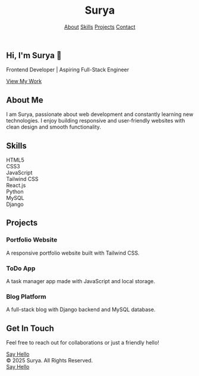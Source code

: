 <!DOCTYPE html>
<html lang="en">
<head>
  <meta charset="UTF-8" />
  <meta name="viewport" content="width=device-width, initial-scale=1.0" />
  <title>Surya | Portfolio</title>
  <script src="https://cdn.tailwindcss.com"></script>
</head>
<body class="bg-gray-100 text-gray-900">

  <!-- Navbar -->
  <header class="bg-white shadow-md sticky top-0 z-50">
    <div class="container mx-auto flex justify-between items-center p-4">
      <h1 class="text-2xl font-bold text-indigo-600">Surya</h1>
      <nav class="space-x-6">
        <a href="#about" class="hover:text-indigo-600">About</a>
        <a href="#skills" class="hover:text-indigo-600">Skills</a>
        <a href="#projects" class="hover:text-indigo-600">Projects</a>
        <a href="#contact" class="hover:text-indigo-600">Contact</a>
      </nav>
    </div>
  </header>

  <!-- Hero Section -->
  <section class="text-center py-20 bg-gradient-to-r from-indigo-500 to-purple-600 text-white">
    <h2 class="text-4xl font-bold mb-4">Hi, I'm Surya 👋</h2>
    <p class="text-lg mb-6">Frontend Developer | Aspiring Full-Stack Engineer</p>
    <a href="#projects" class="bg-white text-indigo-600 px-6 py-2 rounded-full font-semibold shadow hover:bg-gray-200">View My Work</a>
  </section>

  <!-- About Section -->
  <section id="about" class="container mx-auto py-16 px-6">
    <h2 class="text-3xl font-bold mb-6 text-center">About Me</h2>
    <p class="text-center max-w-2xl mx-auto text-gray-700">
      I am Surya, passionate about web development and constantly learning new technologies. 
      I enjoy building responsive and user-friendly websites with clean design and smooth functionality.
    </p>
  </section>

  <!-- Skills Section -->
  <section id="skills" class="bg-gray-50 py-16">
    <div class="container mx-auto px-6">
      <h2 class="text-3xl font-bold mb-10 text-center">Skills</h2>
      <div class="grid grid-cols-2 sm:grid-cols-3 md:grid-cols-4 gap-6 text-center">
        <div class="p-4 bg-white shadow rounded-lg">HTML5</div>
        <div class="p-4 bg-white shadow rounded-lg">CSS3</div>
        <div class="p-4 bg-white shadow rounded-lg">JavaScript</div>
        <div class="p-4 bg-white shadow rounded-lg">Tailwind CSS</div>
        <div class="p-4 bg-white shadow rounded-lg">React.js</div>
        <div class="p-4 bg-white shadow rounded-lg">Python</div>
        <div class="p-4 bg-white shadow rounded-lg">MySQL</div>
        <div class="p-4 bg-white shadow rounded-lg">Django</div>
      </div>
    </div>
  </section>

  <!-- Projects Section -->
  <section id="projects" class="container mx-auto py-16 px-6">
    <h2 class="text-3xl font-bold mb-10 text-center">Projects</h2>
    <div class="grid md:grid-cols-3 gap-6">
      <div class="bg-white shadow rounded-lg p-4">
        <h3 class="text-xl font-semibold mb-2">Portfolio Website</h3>
        <p class="text-gray-600">A responsive portfolio website built with Tailwind CSS.</p>
      </div>
      <div class="bg-white shadow rounded-lg p-4">
        <h3 class="text-xl font-semibold mb-2">ToDo App</h3>
        <p class="text-gray-600">A task manager app made with JavaScript and local storage.</p>
      </div>
      <div class="bg-white shadow rounded-lg p-4">
        <h3 class="text-xl font-semibold mb-2">Blog Platform</h3>
        <p class="text-gray-600">A full-stack blog with Django backend and MySQL database.</p>
      </div>
    </div>
  </section>

  <!-- Contact Section -->
  <section id="contact" class="bg-gradient-to-r from-indigo-500 to-purple-600 py-16 text-white text-center">
    <h2 class="text-3xl font-bold mb-6">Get In Touch</h2>
    <p class="mb-6">Feel free to reach out for collaborations or just a friendly hello!</p>
    <a href="mailto:surya@example.com" class="bg-white text-indigo-600 px-6 py-2 rounded-full font-semibold shadow hover:bg-gray-200">Say Hello</a>
  </section>

  <!-- Footer -->
  <footer class="bg-gray-900 text-gray-400 py-6 text-center">
    © 2025 Surya. All Rights Reserved.
  </footer>

</body>
</html>
<style>
  .btn-glow {
    position: relative;
    overflow: hidden;
    transition: transform 0.3s ease, box-shadow 0.3s ease;
  }

  .btn-glow::before {
    content: "";
    position: absolute;
    top: -50%;
    left: -50%;
    width: 200%;
    height: 200%;
    background: radial-gradient(circle, rgba(255,255,255,0.3) 0%, transparent 80%);
    transform: rotate(45deg);
    animation: glowMove 3s linear infinite;
  }

  @keyframes glowMove {
    0% {
      transform: translateX(-100%) rotate(45deg);
    }
    100% {
      transform: translateX(100%) rotate(45deg);
    }
  }

  .btn-glow:hover {
    box-shadow: 0 0 20px rgba(255,255,255,0.7);
    transform: scale(1.05);
  }
</style>
<a href="mailto:suryasss2y@gmail.com"
   class="bg-white text-indigo-600 px-6 py-2 rounded-full font-semibold shadow hover:bg-gray-200 btn-lighting">
   Say Hello
</a>
